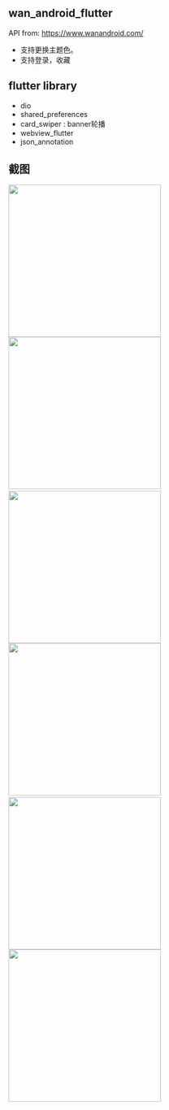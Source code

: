 ## wan_android_flutter

API from: https://www.wanandroid.com/

- 支持更换主题色。
- 支持登录，收藏
## flutter library
- dio
- shared_preferences
- card_swiper : banner轮播
- webview_flutter
- json_annotation

## 截图
<img src="appImgs/operate01.gif" width="300"/>
<div style="display:inline-block">
<img src="appImgs/screenShot1.png" width="300"/>
<img width="20" />
<img src="appImgs/screenShot2.png" width="300" />
</div>


<div style="display:inline-block">
<img src="appImgs/screenShot3.png" width="300"/>

<img width="20" />
<img src="appImgs/screenShot4.png" width="300"/>
</div>


<img src="appImgs/screenShot5.png" width="300"/>
